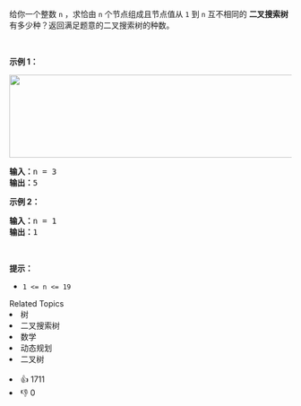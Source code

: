 <p>给你一个整数 <code>n</code> ，求恰由 <code>n</code> 个节点组成且节点值从 <code>1</code> 到 <code>n</code> 互不相同的 <strong>二叉搜索树</strong> 有多少种？返回满足题意的二叉搜索树的种数。</p>

<p> </p>

<p><strong>示例 1：</strong></p>
<img alt="" src="https://assets.leetcode.com/uploads/2021/01/18/uniquebstn3.jpg" style="width: 600px; height: 148px;" />
<pre>
<strong>输入：</strong>n = 3
<strong>输出：</strong>5
</pre>

<p><strong>示例 2：</strong></p>

<pre>
<strong>输入：</strong>n = 1
<strong>输出：</strong>1
</pre>

<p> </p>

<p><strong>提示：</strong></p>

<ul>
	<li><code>1 <= n <= 19</code></li>
</ul>
<div><div>Related Topics</div><div><li>树</li><li>二叉搜索树</li><li>数学</li><li>动态规划</li><li>二叉树</li></div></div><br><div><li>👍 1711</li><li>👎 0</li></div>